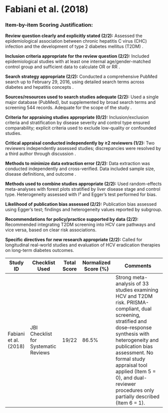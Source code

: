 # Fabiani et al. (2018)

### Item-by-item Scoring Justification:

**Review question clearly and explicitly stated (2/2):** Assessed the epidemiological association between chronic hepatitis C virus (CHC) infection and the development of type 2 diabetes mellitus (T2DM) .

**Inclusion criteria appropriate for the review question (2/2):** Included epidemiological studies with at least one internal age/gender-matched control group and sufficient data to calculate OR or RR .

**Search strategy appropriate (2/2):** Conducted a comprehensive PubMed search up to February 29, 2016, using detailed search terms across diabetes and hepatitis concepts .

**Sources/resources used to search studies adequate (2/2):** Used a single major database (PubMed), but supplemented by broad search terms and screening 544 records. Adequate for the scope of the study .

**Criteria for appraising studies appropriate (0/2):** Inclusion/exclusion criteria and stratification by disease severity and control type ensured comparability; explicit criteria used to exclude low-quality or confounded studies.

**Critical appraisal conducted independently by ≥2 reviewers (1/2):** Two reviewers independently assessed studies; discrepancies were resolved by a third author through discussion .

**Methods to minimize data extraction error (2/2):** Data extraction was conducted independently and cross-verified. Data included sample size, disease definitions, and outcome .

**Methods used to combine studies appropriate (2/2):** Used random-effects meta-analyses with forest plots stratified by liver disease stage and control type. Heterogeneity assessed with I² and Egger’s test performed for bias.

**Likelihood of publication bias assessed (2/2):** Publication bias assessed using Egger’s test; findings and heterogeneity values reported by subgroup.

**Recommendations for policy/practice supported by data (2/2):** Recommended integrating T2DM screening into HCV care pathways and vice versa, based on clear risk associations.

**Specific directives for new research appropriate (2/2):** Called for longitudinal real-world studies and evaluation of HCV eradication therapies on long-term diabetes outcomes.

| Study ID | Checklist Used | Total Score | Normalized Score (%) | Comments |
| --- | --- | --- | --- | --- |
| Fabiani et al. (2018) | JBI Checklist for Systematic Reviews | 19/22 | 86.5% | Strong meta-analysis of 33 studies examining HCV and T2DM risk. PRISMA-compliant, dual screening, stratified and dose–response synthesis with heterogeneity and publication bias assessment. No formal study appraisal tool applied (Item 5 = 0), and dual-reviewer procedures only partially described (Item 6 = 1). |
